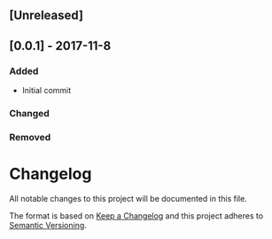 ## [Unreleased]

## [0.0.1] - 2017-11-8
### Added
- Initial commit

### Changed

### Removed


# Changelog
All notable changes to this project will be documented in this file.

The format is based on [Keep a Changelog](http://keepachangelog.com/en/1.0.0/)
and this project adheres to [Semantic Versioning](http://semver.org/spec/v2.0.0.html).
